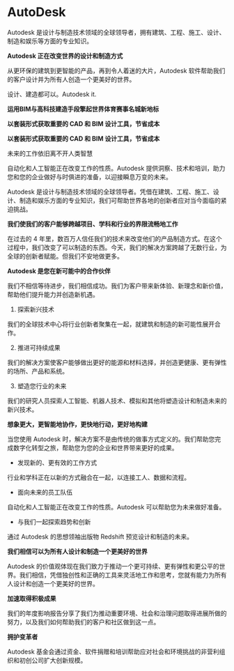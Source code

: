 # AutoDesk


Autodesk 是设计与制造技术领域的全球领导者，拥有建筑、工程、施工、设计、制造和娱乐等方面的专业知识。

**Autodesk 正在改变世界的设计和制造方式**

从更环保的建筑到更智能的产品，再到令人着迷的大片，Autodesk 软件帮助我们的客户设计并为所有人创造一个更美好的世界。

设计、建造都可以。Autodesk it.

**运用BIM与高科技建造手段擎起世界体育赛事名城新地标**

**以套装形式获取重要的 CAD 和 BIM 设计工具，节省成本**

**以套装形式获取重要的 CAD 和 BIM 设计工具，节省成本**


未来的工作依旧离不开人类智慧

自动化和人工智能正在改变工作的性质。Autodesk 提供洞察、技术和培训，助力您和您的企业做好与时俱进的准备，以迎接瞬息万变的未来。

Autodesk 是设计与制造技术领域的全球领导者。凭借在建筑、工程、施工、设计、制造和娱乐方面的专业知识，我们可帮助世界各地的创新者应对当今面临的紧迫挑战。

**我们使我们的客户能够跨越项目、学科和行业的界限流畅地工作**

在过去的 4 年里，数百万人信任我们的技术来改变他们的产品制造方式。在这个过程中，我们改变了可以制造的东西。今天，我们的解决方案跨越了无数行业，为全球的创新者赋能。但我们不安地做更多。

**Autodesk 是您在新可能中的合作伙伴**

我们不相信等待进步，我们相信成功。我们为客户带来新体验、新理念和新价值，帮助他们提升能力并创造新机遇。

1. 探索新兴技术

我们的全球技术中心将行业创新者聚集在一起，就建筑和制造的新可能性展开合作。

2. 推进可持续成果

我们的解决方案使客户能够做出更好的能源和材料选择，并创造更健康、更有弹性的场所、产品和系统。

3. 塑造您行业的未来

我们的研究人员探索人工智能、机器人技术、模拟和其他将塑造设计和制造未来的新兴技术。

**想象更大，更智能地协作，更快地行动，更好地构建**

当您使用 Autodesk 时，解决方案不是由传统的做事方式定义的。我们帮助您完成数字化转型之旅，帮助您为您的企业和世界带来更好的成果。

- 发现新的、更有效的工作方式

行业和学科正在以新的方式融合在一起，以连接工人、数据和流程。

-  面向未来的员工队伍

自动化和人工智能正在改变工作的性质。Autodesk 可以帮助您为未来做好准备。

- 与我们一起探索趋势和创新

通过 Autodesk 的思想领袖出版物 Redshift 预览设计和制造的未来。

**我们相信可以为所有人设计和制造一个更美好的世界**

Autodesk 的价值观体现在我们致力于推动一个更可持续、更有弹性和更公平的世界。我们相信，凭借独创性和正确的工具来灵活地工作和思考，您就有能力为所有人设计和创造一个更美好的世界。

**加速取得积极成果**

我们的年度影响报告分享了我们为推动重要环境、社会和治理问题取得进展所做的努力，以及我们如何帮助我们的客户和社区做到这一点。

**拥护变革者**

Autodesk 基金会通过资金、软件捐赠和培训帮助应对社会和环境挑战的非营利组织和初创公司扩大创新规模。
